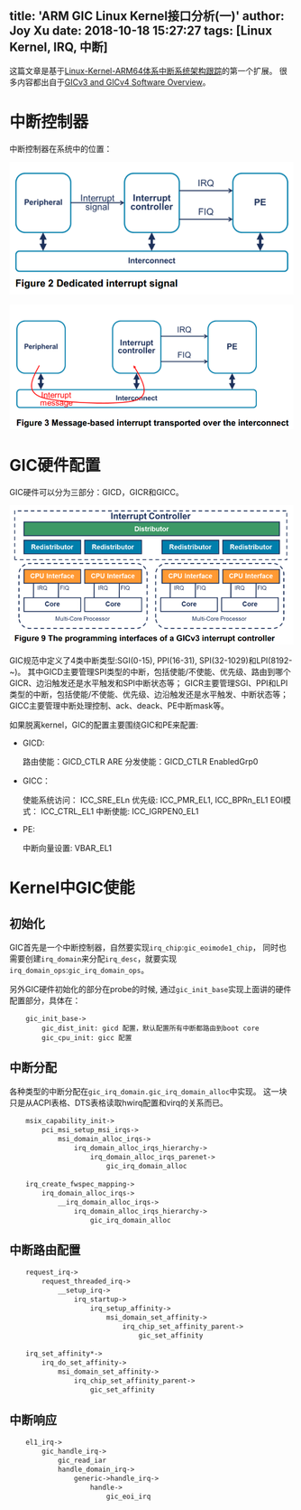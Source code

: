 title: 'ARM GIC Linux Kernel接口分析(一)'
author: Joy Xu
date: 2018-10-18 15:27:27
tags: [Linux Kernel, IRQ, 中断]
---

这篇文章是基于[Linux-Kernel-ARM64体系中断系统架构跟踪](http://joyxu.github.io/2017/03/07/Linux-Kernel-ARM64%E4%BD%93%E7%B3%BB%E4%B8%AD%E6%96%AD%E7%B3%BB%E7%BB%9F%E6%9E%B6%E6%9E%84%E8%B7%9F%E8%B8%AA/)的第一个扩展。
很多内容都出自于[GICv3 and GICv4 Software Overview](http://infocenter.arm.com/help/index.jsp?topic=/com.arm.doc.dai0492b/index.html)。

# 中断控制器

中断控制器在系统中的位置：

![线中断](/images/dedicated-irq.PNG)

![消息中断](/images/msi-irq.PNG)

# GIC硬件配置

GIC硬件可以分为三部分：GICD，GICR和GICC。

![GICv3编程模型](/images/gicv3-model.PNG)

GIC规范中定义了4类中断类型:SGI(0-15), PPI(16-31), SPI(32-1029)和LPI(8192-~)。
其中GICD主要管理SPI类型的中断，包括使能/不使能、优先级、路由到哪个GICR、边沿触发还是水平触发和SPI中断状态等；
GICR主要管理SGI、PPI和LPI类型的中断，包括使能/不使能、优先级、边沿触发还是水平触发、中断状态等；
GICC主要管理中断处理控制、ack、deack、PE中断mask等。

如果脱离kernel，GIC的配置主要围绕GIC和PE来配置:

* GICD:

	路由使能：GICD_CTLR ARE
	分发使能：GICD_CTLR EnabledGrp0

* GICC：

	使能系统访问： ICC_SRE_ELn
	优先级: ICC_PMR_EL1, ICC_BPRn_EL1
	EOI模式： ICC_CTRL_EL1
	中断使能: ICC_IGRPEN0_EL1

* PE:

	中断向量设置: VBAR_EL1

# Kernel中GIC使能


## 初始化

GIC首先是一个中断控制器，自然要实现`irq_chip`:`gic_eoimode1_chip`，
同时也需要创建`irq_domain`来分配`irq_desc`，就要实现`irq_domain_ops`:`gic_irq_domain_ops`。

另外GIC硬件初始化的部分在probe的时候, 通过`gic_init_base`实现上面讲的硬件配置部分，具体在：

		gic_init_base->
			gic_dist_init: gicd 配置，默认配置所有中断都路由到boot core
			gic_cpu_init: gicc 配置


## 中断分配

各种类型的中断分配在`gic_irq_domain.gic_irq_domain_alloc`中实现。
这一块只是从ACPI表格、DTS表格读取hwirq配置和virq的关系而已。

		msix_capability_init->
			pci_msi_setup_msi_irqs->
				msi_domain_alloc_irqs->
					irq_domain_alloc_irqs_hierarchy->
						irq_domain_alloc_irqs_parenet->
							gic_irq_domain_alloc

		irq_create_fwspec_mapping->
			irq_domain_alloc_irqs->
				__irq_domain_alloc_irqs->
					irq_domain_alloc_irqs_hierarchy->
						gic_irq_domain_alloc


## 中断路由配置

		request_irq->
			request_threaded_irq->
				__setup_irq->
					irq_startup->
						irq_setup_affinity->
							msi_domain_set_affinity->
								irq_chip_set_affinity_parent->
									gic_set_affinity

		irq_set_affinity*->
			irq_do_set_affinity->
				msi_domain_set_affinity->
					irq_chip_set_affinity_parent->
						gic_set_affinity

## 中断响应

		el1_irq->
			gic_handle_irq->
				gic_read_iar
				handle_domain_irq->
					generic->handle_irq->
						handle->
							gic_eoi_irq
